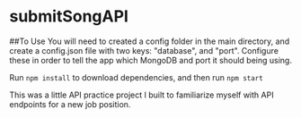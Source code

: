 # submitSongAPI

##To Use
You will need to created a config folder in the main directory, and create a config.json file with two keys: "database", and "port".
Configure these in order to tell the app which MongoDB and port it should being using. 

Run `npm install` to download dependencies, and then run `npm start`


This was a little API practice project I built to familiarize myself with API endpoints for a new job position. 
